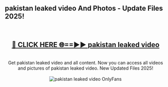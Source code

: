 <h2>pakistan leaked video And Photos - Update Files 2025!</h2>
<br>
<div align="center">
<h2><a href="https://betterlinks.top/A2PfLJ" rel="nofollow">🔴 CLICK HERE 🌐==►► pakistan leaked video</a></h2>
<br>
Get pakistan leaked video and all content. Now you can access all videos and pictures of pakistan leaked video. New Updated Files 2025!
<br>
<br>
<a href="https://betterlinks.top/A2PfLJ" rel="nofollow" data-target="animated-image.originalLink"><img src="https://i.imgur.com/dJHk4Zq.gif" alt="pakistan leaked video OnlyFans" style="max-width: 100%; display: inline-block;" data-target="animated-image.originalImage"></a>
</div>
<br>